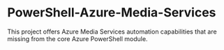PowerShell-Azure-Media-Services
===============================

This project offers Azure Media Services automation capabilities that are missing from the core Azure PowerShell module.

